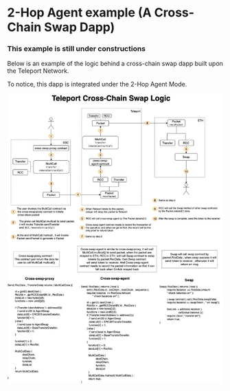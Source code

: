 <!--
order：5
-->
# 2-Hop Agent example (A Cross-Chain Swap Dapp)

### This example is still under constructions

Below is an example of the logic behind a cross-chain swap dapp built upon the Teleport Network.

To notice, this dapp is integrated under the 2-Hop Agent Mode.

![cross-chain swap agent](./xswapPer.png)
